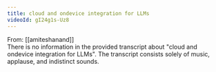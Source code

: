 ```yaml
---
title: cloud and ondevice integration for LLMs
videoId: gI24g1s-Uz8
---
```


From: [[amiteshanand]] <br/> 
There is no information in the provided transcript about "cloud and ondevice integration for LLMs". The transcript consists solely of music, applause, and indistinct sounds.